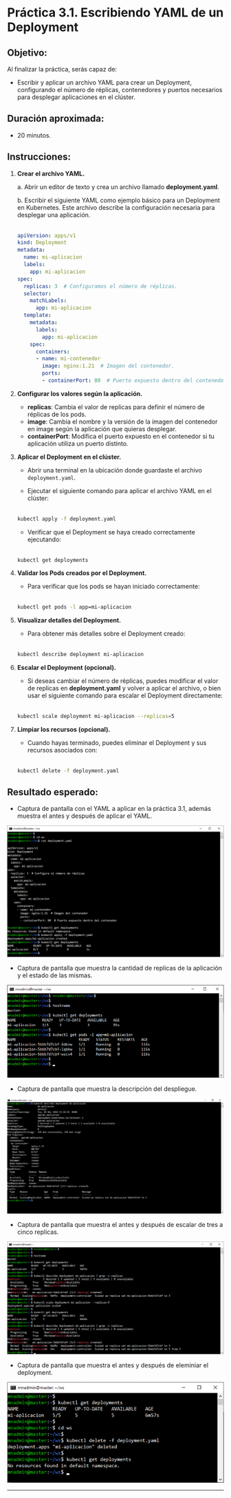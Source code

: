 # Práctica 3.1. Escribiendo YAML de un Deployment

## Objetivo:

Al finalizar la práctica, serás capaz de:
- Escribir y aplicar un archivo YAML para crear un Deployment, configurando el número de réplicas, contenedores y puertos necesarios para desplegar aplicaciones en el clúster.

## Duración aproximada:
- 20 minutos.

## Instrucciones:

1. **Crear el archivo YAML.**

    a. Abrir un editor de texto y crea un archivo llamado **deployment.yaml**.

    b. Escribir el siguiente YAML como ejemplo básico para un Deployment en Kubernetes. Este archivo describe la configuración necesaria para desplegar una aplicación.

    ```yaml

    apiVersion: apps/v1
    kind: Deployment
    metadata:
      name: mi-aplicacion
      labels:
        app: mi-aplicacion
    spec:
      replicas: 3  # Configuramos el número de réplicas.
      selector:
        matchLabels:
          app: mi-aplicacion
      template:
        metadata:
          labels:
            app: mi-aplicacion
        spec:
          containers:
          - name: mi-contenedor
            image: nginx:1.21  # Imagen del contenedor.
            ports:
            - containerPort: 80  # Puerto expuesto dentro del contenedor.
    ```

2. **Configurar los valores según la aplicación.**

    - **replicas**: Cambia el valor de replicas para definir el número de réplicas de los pods.
    - **image**: Cambia el nombre y la versión de la imagen del contenedor en image según la aplicación que quieras desplegar.
    - **containerPort**: Modifica el puerto expuesto en el contenedor si tu aplicación utiliza un puerto distinto.

3. **Aplicar el Deployment en el clúster.**

    - Abrir una terminal en la ubicación donde guardaste el archivo `deployment.yaml`.

    - Ejecutar el siguiente comando para aplicar el archivo YAML en el clúster:

    ```bash
 
    kubectl apply -f deployment.yaml
    ```

    -   Verificar que el Deployment se haya creado correctamente ejecutando:

    ```bash
 
    kubectl get deployments
    ```

4. **Validar los Pods creados por el Deployment.**

    - Para verificar que los pods se hayan iniciado correctamente:

    ```bash
 
    kubectl get pods -l app=mi-aplicacion
    ```


5. **Visualizar detalles del Deployment.**

    - Para obtener más detalles sobre el Deployment creado:

    ```bash
 
    kubectl describe deployment mi-aplicacion

    ```

6. **Escalar el Deployment (opcional).**

    -   Si deseas cambiar el número de réplicas, puedes modificar el valor de replicas en **deployment.yaml** y volver a aplicar el archivo, o bien usar el siguiente comando para escalar el Deployment directamente:

    ```bash
 
    kubectl scale deployment mi-aplicacion --replicas=5
    ```

7. **Limpiar los recursos (opcional).**

    - Cuando hayas terminado, puedes eliminar el Deployment y sus recursos asociados con:

    ```bash
 
    kubectl delete -f deployment.yaml
    ```

## Resultado esperado:

- Captura de pantalla con el YAML a aplicar en la práctica 3.1, además muestra el antes y después de aplicar el YAML.

![YAML](../images/u3_1_1.png)

- Captura de pantalla que muestra la cantidad de replicas de la aplicación y el estado de las mismas.

![kubectl ](../images/u3_1_2.png)

- Captura de pantalla que muestra la descripción del despliegue.

![kubectl](../images/u3_1_3.png)

- Captura de pantalla que muestra el antes y después de escalar de tres a cinco replicas.

![kubectl](../images/u3_1_4.png)

- Captura de pantalla que muestra el antes y después de eleminiar el deployment.

![kubectl](../images/u3_1_5.png)

---
